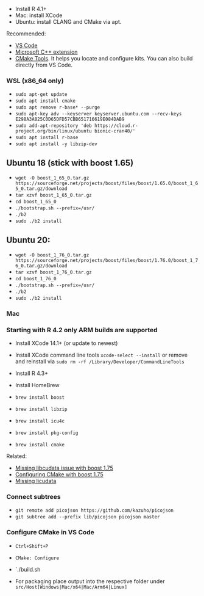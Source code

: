 - Install R 4.1+
- Mac: install XCode
- Ubuntu: install CLANG and CMake via apt.

Recommended:

- [VS Code](https://code.visualstudio.com/)
- [Microsoft C++ extension](https://marketplace.visualstudio.com/items?itemName=ms-vscode.cpptools)
- [CMake Tools](https://marketplace.visualstudio.com/items?itemName=ms-vscode.cmake-tools&ssr=false#overview). It helps you locate and configure kits. You can also build directly from VS Code.

### WSL (x86_64 only)

- `sudo apt-get update`
- `sudo apt install cmake`
- `sudo apt remove r-base* --purge`
- `sudo apt-key adv --keyserver keyserver.ubuntu.com --recv-keys E298A3A825C0D65DFD57CBB651716619E084DAB9`
- `sudo add-apt-repository 'deb https://cloud.r-project.org/bin/linux/ubuntu bionic-cran40/'`
- `sudo apt install r-base`
- `sudo apt install -y libzip-dev`

## Ubuntu 18 (stick with boost 1.65)

- `wget -O boost_1_65_0.tar.gz https://sourceforge.net/projects/boost/files/boost/1.65.0/boost_1_65_0.tar.gz/download`
- `tar xzvf boost_1_65_0.tar.gz`
- `cd boost_1_65_0`
- `./bootstrap.sh --prefix=/usr/`
- `./b2`
- `sudo ./b2 install`

## Ubuntu 20:

- `wget -O boost_1_76_0.tar.gz https://sourceforge.net/projects/boost/files/boost/1.76.0/boost_1_76_0.tar.gz/download`
- `tar xzvf boost_1_76_0.tar.gz`
- `cd boost_1_76_0`
- `./bootstrap.sh --prefix=/usr/`
- `./b2`
- `sudo ./b2 install`

### Mac

### Starting with R 4.2 only ARM builds are supported 

- Install XCode 14.1+ (or update to newest)
- Install XCode command line tools `xcode-select --install` or remove and reinstall via `sudo rm -rf /Library/Developer/CommandLineTools`
- Install R 4.3+
- Install HomeBrew

- `brew install boost`
- `brew install libzip`
- `brew install icu4c`
- `brew install pkg-config`
- `brew install cmake`

Related:

- [Missing libcudata issue with boost 1.75](https://github.com/Homebrew/homebrew-core/issues/67427)
- [Configuring CMake with boost 1.75](https://github.com/carlocab/macos-boost1.75-regex-bug)
- [Missing licudata](https://github.com/OpenRCT2/OpenRCT2/issues/8000)

### Connect subtrees

- `git remote add picojson https://github.com/kazuho/picojson`
- `git subtree add --prefix lib/picojson picojson master`

### Configure CMake in VS Code

- `Ctrl+Shift+P`
- `CMake: Configure`

- `./build.sh 
- For packaging place output into the respective folder under `src/Host[Windows|Mac/x64|Mac/Arm64|Linux]`
